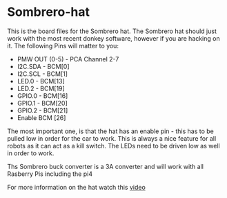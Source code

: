 # Sombrero-hat
This is the board files for the Sombrero hat.  The Sombrero hat should just work with the most recent donkey software, however if you are hacking on it. The following Pins will matter to you:

* PMW OUT (0-5) - PCA Channel 2-7
* I2C.SDA - BCM[0]
* I2C.SCL - BCM[1]
* LED.0 - BCM[13]
* LED.2 - BCM[19]
* GPIO.0 - BCM[16]
* GPIO.1 - BCM[20]
* GPIO.2 - BCM[21]
* Enable BCM [26]

The most important one, is that the hat has an enable pin - this has to be pulled low in order for the car to work.  This is always a nice feature for all robots as it can act as a kill switch.  The LEDs need to be driven low as well in order to work.

Ths Sombrero buck converter is a 3A converter and will work with all Rasberry Pis including the pi4

For more information on the hat watch this [video](https://youtu.be/vuAXdrtNjpk)
